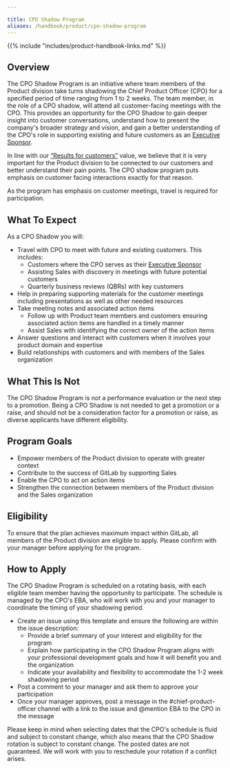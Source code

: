 ```yaml
---

title: CPO Shadow Program
aliases: /handbook/product/cpo-shadow-program
---
```


{{% include "includes/product-handbook-links.md" %}}

## Overview

The CPO Shadow Program is an initiative where team members of the Product division take turns shadowing the Chief Product Officer (CPO) for a specified period of time ranging from 1 to 2 weeks. The team member, in the role of a CPO shadow, will attend all customer-facing meetings with the CPO. This provides an opportunity for the CPO Shadow to gain deeper insight into customer conversations, understand how to present the company's broader strategy and vision, and gain a better understanding of the CPO's role in supporting existing and future customers as an [Executive Sponsor](/handbook/sales/field-operations/field-enablement/executive-sponsor-program/).

In line with our [“Results for customers”](/handbook/values/#results) value, we believe that it is very important for the Product division to be connected to our customers and better understand their pain points. The CPO shadow program puts emphasis on customer facing interactions exactly for that reason.

As the program has emphasis on customer meetings, travel is required for participation.

## What To Expect

As a CPO Shadow you will:

* Travel with CPO to meet with future and existing customers. This includes:
  * Customers where the CPO serves as their [Executive Sponsor](/handbook/sales/field-operations/field-enablement/executive-sponsor-program/)
  * Assisting Sales with discovery in meetings with future potential customers
  * Quarterly business reviews (QBRs) with key customers
* Help in preparing supporting materials for the customer meetings including presentations as well as other needed resources
* Take meeting notes and associated action items
  * Follow up with Product team members and customers ensuring associated action items are handled in a timely manner
  * Assist Sales with identifying the correct owner of the action items
* Answer questions and interact with customers when it involves your product domain and expertise
* Build relationships with customers and with members of the Sales organization

## What This Is Not

The CPO Shadow Program is not a performance evaluation or the next step to a promotion. Being a CPO Shadow is not needed to get a promotion or a raise, and should not be a consideration factor for a promotion or raise, as diverse applicants have different eligibility.

## Program Goals

* Empower members of the Product division to operate with greater context
* Contribute to the success of GitLab by supporting Sales
* Enable the CPO to act on action items
* Strengthen the connection between members of the Product division and the Sales organization

## Eligibility

To ensure that the plan achieves maximum impact within GitLab, all members of the Product division are eligible to apply. Please confirm with your manager before applying for the program.

## How to Apply

The CPO Shadow Program is scheduled on a rotating basis, with each eligible team member having the opportunity to participate. The schedule is managed by the CPO's EBA, who will work with you and your manager to coordinate the timing of your shadowing period.

* Create an issue using this template and ensure the following are within the issue description:
  * Provide a brief summary of your interest and eligibility for the program
  * Explain how participating in the CPO Shadow Program aligns with your professional development goals and how it will benefit you and the organization
  * Indicate your availability and flexibility to accommodate the 1-2 week shadowing period
* Post a comment to your manager and ask them to approve your participation
* Once your manager approves, post a message in the #chief-product-officer channel with a link to the issue and @mention EBA to the CPO in the message

Please keep in mind when selecting dates that the CPO's schedule is fluid and subject to constant change, which also means that the CPO Shadow rotation is subject to constant change. The posted dates are not guaranteed. We will work with you to reschedule your rotation if a conflict arises.
